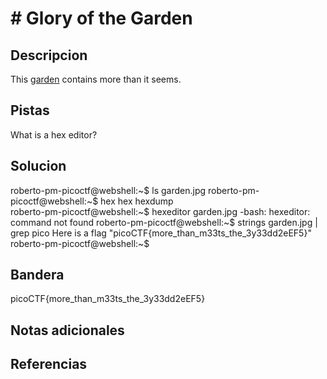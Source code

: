 # # Glory of the Garden


## Descripcion
This [garden](https://jupiter.challenges.picoctf.org/static/4153422e18d40363e7ffc7e15a108683/garden.jpg) contains more than it seems.
## Pistas
What is a hex editor?

## Solucion
roberto-pm-picoctf@webshell:~$ ls
garden.jpg
roberto-pm-picoctf@webshell:~$ hex
hex      hexdump  
roberto-pm-picoctf@webshell:~$ hexeditor garden.jpg 
-bash: hexeditor: command not found
roberto-pm-picoctf@webshell:~$ strings garden.jpg | grep pico
Here is a flag "picoCTF{more_than_m33ts_the_3y33dd2eEF5}"
roberto-pm-picoctf@webshell:~$ 
## Bandera
picoCTF{more_than_m33ts_the_3y33dd2eEF5}
## Notas adicionales


## Referencias
